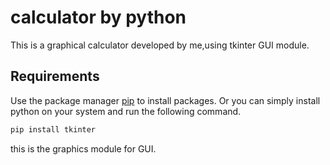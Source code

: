 # calculator by python
This is a graphical calculator developed by me,using tkinter GUI module.

## Requirements

Use the package manager [pip](https://pip.pypa.io/en/stable/) to install packages.
Or you can simply install python on your system and run the following command.

```bash
pip install tkinter
```
this is the graphics module for GUI.
